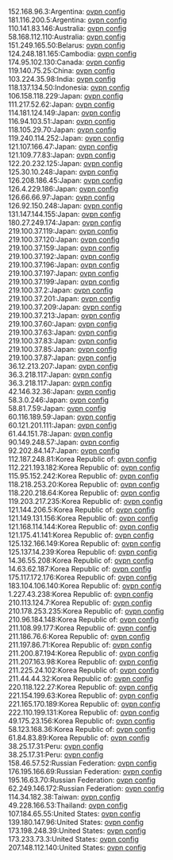 152.168.96.3:Argentina: [ovpn config](vpn/152_168_96_3.ovpn)  
181.116.200.5:Argentina: [ovpn config](vpn/181_116_200_5.ovpn)  
110.141.83.146:Australia: [ovpn config](vpn/110_141_83_146.ovpn)  
58.168.112.110:Australia: [ovpn config](vpn/58_168_112_110.ovpn)  
151.249.165.50:Belarus: [ovpn config](vpn/151_249_165_50.ovpn)  
124.248.181.165:Cambodia: [ovpn config](vpn/124_248_181_165.ovpn)  
174.95.102.130:Canada: [ovpn config](vpn/174_95_102_130.ovpn)  
119.140.75.25:China: [ovpn config](vpn/119_140_75_25.ovpn)  
103.224.35.98:India: [ovpn config](vpn/103_224_35_98.ovpn)  
118.137.134.50:Indonesia: [ovpn config](vpn/118_137_134_50.ovpn)  
106.158.118.229:Japan: [ovpn config](vpn/106_158_118_229.ovpn)  
111.217.52.62:Japan: [ovpn config](vpn/111_217_52_62.ovpn)  
114.181.124.149:Japan: [ovpn config](vpn/114_181_124_149.ovpn)  
116.94.103.51:Japan: [ovpn config](vpn/116_94_103_51.ovpn)  
118.105.29.70:Japan: [ovpn config](vpn/118_105_29_70.ovpn)  
119.240.114.252:Japan: [ovpn config](vpn/119_240_114_252.ovpn)  
121.107.166.47:Japan: [ovpn config](vpn/121_107_166_47.ovpn)  
121.109.77.83:Japan: [ovpn config](vpn/121_109_77_83.ovpn)  
122.20.232.125:Japan: [ovpn config](vpn/122_20_232_125.ovpn)  
125.30.10.248:Japan: [ovpn config](vpn/125_30_10_248.ovpn)  
126.208.186.45:Japan: [ovpn config](vpn/126_208_186_45.ovpn)  
126.4.229.186:Japan: [ovpn config](vpn/126_4_229_186.ovpn)  
126.66.66.97:Japan: [ovpn config](vpn/126_66_66_97.ovpn)  
126.92.150.248:Japan: [ovpn config](vpn/126_92_150_248.ovpn)  
131.147.144.155:Japan: [ovpn config](vpn/131_147_144_155.ovpn)  
180.27.249.174:Japan: [ovpn config](vpn/180_27_249_174.ovpn)  
219.100.37.119:Japan: [ovpn config](vpn/219_100_37_119.ovpn)  
219.100.37.120:Japan: [ovpn config](vpn/219_100_37_120.ovpn)  
219.100.37.159:Japan: [ovpn config](vpn/219_100_37_159.ovpn)  
219.100.37.192:Japan: [ovpn config](vpn/219_100_37_192.ovpn)  
219.100.37.196:Japan: [ovpn config](vpn/219_100_37_196.ovpn)  
219.100.37.197:Japan: [ovpn config](vpn/219_100_37_197.ovpn)  
219.100.37.199:Japan: [ovpn config](vpn/219_100_37_199.ovpn)  
219.100.37.2:Japan: [ovpn config](vpn/219_100_37_2.ovpn)  
219.100.37.201:Japan: [ovpn config](vpn/219_100_37_201.ovpn)  
219.100.37.209:Japan: [ovpn config](vpn/219_100_37_209.ovpn)  
219.100.37.213:Japan: [ovpn config](vpn/219_100_37_213.ovpn)  
219.100.37.60:Japan: [ovpn config](vpn/219_100_37_60.ovpn)  
219.100.37.63:Japan: [ovpn config](vpn/219_100_37_63.ovpn)  
219.100.37.83:Japan: [ovpn config](vpn/219_100_37_83.ovpn)  
219.100.37.85:Japan: [ovpn config](vpn/219_100_37_85.ovpn)  
219.100.37.87:Japan: [ovpn config](vpn/219_100_37_87.ovpn)  
36.12.213.207:Japan: [ovpn config](vpn/36_12_213_207.ovpn)  
36.3.218.117:Japan: [ovpn config](vpn/36_3_218_117.ovpn)  
36.3.218.117:Japan: [ovpn config](vpn/36_3_218_117.ovpn)  
42.146.32.36:Japan: [ovpn config](vpn/42_146_32_36.ovpn)  
58.3.0.246:Japan: [ovpn config](vpn/58_3_0_246.ovpn)  
58.81.7.59:Japan: [ovpn config](vpn/58_81_7_59.ovpn)  
60.116.189.59:Japan: [ovpn config](vpn/60_116_189_59.ovpn)  
60.121.201.111:Japan: [ovpn config](vpn/60_121_201_111.ovpn)  
61.44.151.78:Japan: [ovpn config](vpn/61_44_151_78.ovpn)  
90.149.248.57:Japan: [ovpn config](vpn/90_149_248_57.ovpn)  
92.202.84.147:Japan: [ovpn config](vpn/92_202_84_147.ovpn)  
112.187.248.81:Korea Republic of: [ovpn config](vpn/112_187_248_81.ovpn)  
112.221.193.182:Korea Republic of: [ovpn config](vpn/112_221_193_182.ovpn)  
115.95.152.242:Korea Republic of: [ovpn config](vpn/115_95_152_242.ovpn)  
118.218.253.20:Korea Republic of: [ovpn config](vpn/118_218_253_20.ovpn)  
118.220.218.64:Korea Republic of: [ovpn config](vpn/118_220_218_64.ovpn)  
119.203.217.235:Korea Republic of: [ovpn config](vpn/119_203_217_235.ovpn)  
121.144.206.5:Korea Republic of: [ovpn config](vpn/121_144_206_5.ovpn)  
121.149.131.156:Korea Republic of: [ovpn config](vpn/121_149_131_156.ovpn)  
121.168.114.144:Korea Republic of: [ovpn config](vpn/121_168_114_144.ovpn)  
121.175.41.141:Korea Republic of: [ovpn config](vpn/121_175_41_141.ovpn)  
125.132.166.149:Korea Republic of: [ovpn config](vpn/125_132_166_149.ovpn)  
125.137.14.239:Korea Republic of: [ovpn config](vpn/125_137_14_239.ovpn)  
14.36.55.208:Korea Republic of: [ovpn config](vpn/14_36_55_208.ovpn)  
14.63.62.187:Korea Republic of: [ovpn config](vpn/14_63_62_187.ovpn)  
175.117.172.176:Korea Republic of: [ovpn config](vpn/175_117_172_176.ovpn)  
183.104.106.140:Korea Republic of: [ovpn config](vpn/183_104_106_140.ovpn)  
1.227.43.238:Korea Republic of: [ovpn config](vpn/1_227_43_238.ovpn)  
210.113.124.7:Korea Republic of: [ovpn config](vpn/210_113_124_7.ovpn)  
210.178.253.235:Korea Republic of: [ovpn config](vpn/210_178_253_235.ovpn)  
210.96.184.148:Korea Republic of: [ovpn config](vpn/210_96_184_148.ovpn)  
211.108.99.177:Korea Republic of: [ovpn config](vpn/211_108_99_177.ovpn)  
211.186.76.6:Korea Republic of: [ovpn config](vpn/211_186_76_6.ovpn)  
211.197.86.71:Korea Republic of: [ovpn config](vpn/211_197_86_71.ovpn)  
211.200.87.194:Korea Republic of: [ovpn config](vpn/211_200_87_194.ovpn)  
211.207.163.98:Korea Republic of: [ovpn config](vpn/211_207_163_98.ovpn)  
211.225.24.102:Korea Republic of: [ovpn config](vpn/211_225_24_102.ovpn)  
211.44.44.32:Korea Republic of: [ovpn config](vpn/211_44_44_32.ovpn)  
220.118.122.27:Korea Republic of: [ovpn config](vpn/220_118_122_27.ovpn)  
221.154.199.63:Korea Republic of: [ovpn config](vpn/221_154_199_63.ovpn)  
221.165.170.189:Korea Republic of: [ovpn config](vpn/221_165_170_189.ovpn)  
222.110.199.131:Korea Republic of: [ovpn config](vpn/222_110_199_131.ovpn)  
49.175.23.156:Korea Republic of: [ovpn config](vpn/49_175_23_156.ovpn)  
58.123.168.36:Korea Republic of: [ovpn config](vpn/58_123_168_36.ovpn)  
61.84.83.89:Korea Republic of: [ovpn config](vpn/61_84_83_89.ovpn)  
38.25.17.31:Peru: [ovpn config](vpn/38_25_17_31.ovpn)  
38.25.17.31:Peru: [ovpn config](vpn/38_25_17_31.ovpn)  
158.46.57.52:Russian Federation: [ovpn config](vpn/158_46_57_52.ovpn)  
176.195.166.69:Russian Federation: [ovpn config](vpn/176_195_166_69.ovpn)  
195.16.63.70:Russian Federation: [ovpn config](vpn/195_16_63_70.ovpn)  
62.249.146.172:Russian Federation: [ovpn config](vpn/62_249_146_172.ovpn)  
114.34.182.38:Taiwan: [ovpn config](vpn/114_34_182_38.ovpn)  
49.228.166.53:Thailand: [ovpn config](vpn/49_228_166_53.ovpn)  
107.184.65.55:United States: [ovpn config](vpn/107_184_65_55.ovpn)  
139.180.147.96:United States: [ovpn config](vpn/139_180_147_96.ovpn)  
173.198.248.39:United States: [ovpn config](vpn/173_198_248_39.ovpn)  
173.233.73.3:United States: [ovpn config](vpn/173_233_73_3.ovpn)  
207.148.112.140:United States: [ovpn config](vpn/207_148_112_140.ovpn)  
